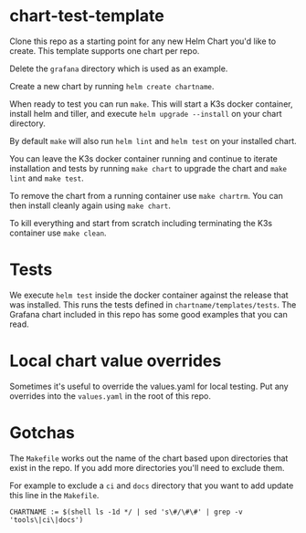 # chart-test-template

Clone this repo as a starting point for any new Helm Chart you'd like to create. This template supports one chart per repo.

Delete the `grafana` directory which is used as an example.

Create a new chart by running `helm create chartname`.

When ready to test you can run `make`. This will start a K3s docker container, install helm and tiller, and execute `helm upgrade --install` on your chart directory.

By default `make` will also run `helm lint` and `helm test` on your installed chart.

You can leave the K3s docker container running and continue to iterate installation and tests by running `make chart` to upgrade the chart and `make lint` and `make test`.

To remove the chart from a running container use `make chartrm`. You can then install cleanly again using `make chart`.

To kill everything and start from scratch including terminating the K3s container use `make clean`.

# Tests

We execute `helm test` inside the docker container against the release that was installed. This runs the tests defined in `chartname/templates/tests`. The Grafana chart included in this repo has some good examples that you can read.

# Local chart value overrides

Sometimes it's useful to override the values.yaml for local testing. Put any overrides into the `values.yaml` in the root of this repo.

# Gotchas

The `Makefile` works out the name of the chart based upon directories that exist in the repo. If you add more directories you'll need to exclude them.

For example to exclude a `ci` and `docs` directory that you want to add update this line in the `Makefile`.

```
CHARTNAME := $(shell ls -1d */ | sed 's\#/\#\#' | grep -v 'tools\|ci\|docs')
```
